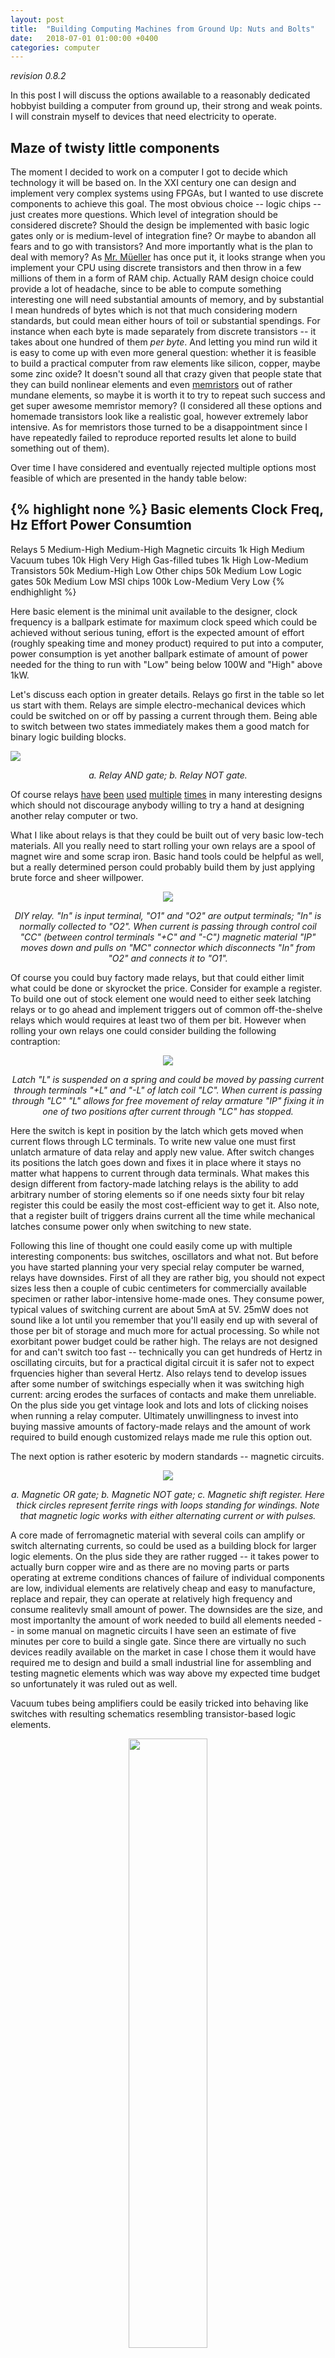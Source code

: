 ```yaml
---
layout: post
title:  "Building Computing Machines from Ground Up: Nuts and Bolts"
date:   2018-07-01 01:00:00 +0400
categories: computer
---
```

_revision 0.8.2_


In this post I will discuss the options awailable to a reasonably dedicated
hobbyist building a computer from ground up, their strong and weak points.
I will constrain myself to devices that need electricity to operate.

Maze of twisty little components
--------------------------------

The moment I decided to work on a computer I got to decide which technology it
will be based on. In the XXI century one can design and implement very complex
systems using FPGAs, but I wanted to use discrete components to achieve this
goal. The most obvious choice -- logic chips -- just creates more questions.
Which level of integration should be considered discrete? Should the design be
implemented with basic logic gates only or is medium-level of integration
fine? Or maybe to abandon all fears and to go with transistors? And more
importantly what is the plan to deal with memory? As [Mr.
Müeller](http://www.6502.org/users/dieter/) has once put it, it looks strange when
you implement your CPU using discrete transistors and then throw in a few
millions of them in a form of RAM chip. Actually RAM design choice could
provide a lot of headache, since to be able to compute something interesting
one will need substantial amounts of memory, and by substantial I mean hundreds
of bytes which is not that much considering modern standards, but could mean
either hours of toil or substantial spendings. For instance when each byte is
made separately from discrete transistors -- it takes about one hundred of them
_per byte_. And letting you mind run wild it is easy to come up with even more
general question: whether it is feasible to build a practical computer
from raw elements like silicon, copper, maybe some zinc oxide? It doesn't sound
all that crazy given that people state that they can build nonlinear elements and
even [memristors](http://sparkbangbuzz.com/memristor/memristor.htm) out of
rather mundane elements, so maybe it is worth it to try to repeat such success
and get super awesome memristor memory? (I considered all these options
and homemade transistors look like a realistic goal, however extremely 
labor intensive.  As for memristors those turned to be a disappointment since I
have repeatedly failed to reproduce reported results let alone to build
something out of them). 

Over time I have considered and eventually rejected multiple options most
feasible of which are presented in the handy table below:

{% highlight none %}
Basic elements          Clock Freq, Hz        Effort       Power Consumtion
---------------------------------------------------------------------------- 
Relays                         5            Medium-High     Medium-High 
Magnetic circuits             1k            High            Medium
Vacuum tubes                 10k            High            Very High
Gas-filled tubes              1k            High            Low-Medium
Transistors                  50k            Medium-High     Low
Other chips                  50k            Medium          Low
Logic gates                  50k            Medium          Low
MSI chips                   100k            Low-Medium      Very Low
{% endhighlight %}

Here basic element is the minimal unit available to the designer, clock
frequency is a ballpark estimate for maximum clock speed which could be
achieved without serious tuning, effort is the expected amount of effort
(roughly speaking time and money product) required to put into a computer,
power consumption is yet another ballpark estimate of amount of power needed
for the thing to run with "Low" being below 100W and "High" above 1kW.

Let's discuss each option in greater details. Relays go first in the table so
let us start with them.  Relays are simple electro-mechanical devices which
could be switched on or off by passing a current through them. Being able to
switch between two states immediately makes them a good match for binary logic
building blocks.

![](/assets/comp_intro/realy_logic.svg)
<p align="center">
<i> a. Relay AND gate; b. Relay NOT gate.</i>
</p>

Of course relays [have](http://web.cecs.pdx.edu/~harry/Relay/)
[been](http://www.nablaman.com/relay/)
[used](http://www.electronixandmore.com/projects/relaycomputertwo/index.html)
[multiple](http://www.northdownfarm.co.uk/rory/tim/tim-8.htm)
[times](http://www.computerculture.org/projects/rc3/) in many interesting
designs which should not discourage anybody willing to try a hand at designing
another relay computer or two.

What I like about relays is that they could be built out of very basic low-tech
materials.  All you really need to start rolling your own relays are a spool of
magnet wire and some scrap iron. Basic hand tools could be helpful as well, but
a really determined person could probably build them by just applying brute
force and sheer willpower.

<p align="center"> <img src="/assets/comp_intro/diy_relay.svg"> </p>
<p align="center"> <i> DIY relay. "In" is input terminal, "O1" and "O2" are
output terminals; "In" is normally collected to "O2". When current is passing
through control coil "CC" (between control terminals "+C" and "-C") magnetic
material "IP" moves down and pulls on "MC" connector which disconnects "In"
from "O2" and connects it to "O1".</i></p>

Of course you could buy factory made relays, but that could either limit
what could be done or skyrocket the price. Consider for example a register.
To build one out of stock element one would need to either seek latching relays
or to go ahead and implement triggers out of common off-the-shelve relays which
would requires at least two of them per bit.  However when rolling your own
relays one could consider building the following contraption:

<p align="center"> <img src="/assets/comp_intro/diy_relay_latch.svg"> </p>
<p align="center"> <i> Latch "L" is suspended on a spring and could be moved by
passing current through terminals "+L" and "-L" of latch coil "LC". When
current is passing through "LC" "L" allows for free movement of relay armature
"IP" fixing it in one of two positions after current through "LC" has stopped.
</i></p>

Here the switch is kept in position by the latch which gets moved when current
flows through LC terminals. To write new value one must first unlatch armature
of data relay and apply new value. After switch changes its positions the
latch goes down and fixes it in place where it stays no matter what happens to
current through data terminals. What makes this design different from
factory-made latching relays is the ability to add arbitrary number of storing
elements so if one needs sixty four bit relay register this could be easily the
most cost-efficient way to get it. Also note, that a register built of triggers
drains current all the time while mechanical latches consume power only when
switching to new state.

Following this line of thought one could easily come up with multiple
interesting components: bus switches, oscillators and what not. But before you
have started planning your very special relay computer be warned, relays have
downsides. First of all they are rather big, you should not expect sizes less
then a couple of cubic centimeters for commercially available specimen or
rather labor-intensive home-made ones. They consume power, typical values of
switching current are about 5mA at 5V. 25mW does not sound like a lot until
you remember that you'll easily end up with several of those per bit of storage
and much more for actual processing. So while not exorbitant power budget could
be rather high. The relays are not designed for and can't switch too fast --
technically you can get hundreds of Hertz in oscillating circuits, but for a
practical digital circuit it is safer not to expect frquencies higher than
several Hertz. Also relays tend to develop issues after some number of
switchings especially when it was switching high current: arcing erodes
the surfaces of contacts and make them unreliable. On the plus side you get
vintage look and lots and lots of clicking noises when running a relay computer.
Ultimately unwillingness to invest into buying massive amounts of factory-made
relays and the amount of work required to build enough customized relays made
me rule this option out.

The next option is rather esoteric by modern standards -- magnetic circuits.

<p align="center"> <img src="/assets/comp_intro/maglogic.svg"> </p>
<p align="center"> <i> a. Magnetic OR gate; b. Magnetic NOT gate; c. Magnetic
shift register. Here thick circles represent ferrite rings with loops standing
for windings. Note that magnetic logic works with either alternating current or
with pulses.
</i></p>

A core made of ferromagnetic material with several coils can amplify or switch
alternating currents, so could be used as a building block for larger logic
elements.  On the plus side they are rather rugged -- it takes power to
actually burn copper wire and as there are no moving parts or parts operating
at extreme conditions chances of failure of individual components are low,
individual elements are relatively cheap and easy to manufacture, replace and
repair, they can operate at relatively high frequency and consume realitevly
small amount of power. The downsides are the size, and most importanlty the
amount of work needed to build all elements needed -- in some manual on magnetic
circuits I have seen an estimate of five minutes per core to build a single
gate. Since there are virtually no such devices readily available on the market
in case I chose them it would have required me to design and build a small
industrial line for assembling and testing magnetic elements which was way
above my expected time budget so unfortunately it was ruled out as well.

Vacuum tubes being amplifiers could be easily tricked into behaving like
switches with resulting schematics resembling transistor-based logic elements.

<p align="center">
   <img src="/assets/comp_intro/Dubulttriode_darbiibaa.jpg" style="width:50%">
</p>
<p align="center"> <i> Double triode in action.
<a href="https://commons.wikimedia.org/wiki/File:Dubulttriode_darbiibaa.jpg">Photo </a>
by <a href="https://commons.wikimedia.org/wiki/User:ScAvenger_lv">ScAvenger</a>
licensed under <a href="https://creativecommons.org/licenses/by-sa/2.0/deed.en">CC-BY-AL</a>
</i></p>

<p align="center">
   <img src="/assets/comp_intro/vacuum_nor.svg">
</p>
<p align="center"> <i> Triode based NOR gate.
</i></p>

Vacuum tubes are rather fast easily allowing for clock frequencies of hundreds
of kilohertz and could be either found in surplus stores or relatively easily
built [from scratch](https://simplifier.neocities.org/triode.html) (note,
however, that relatively easy in this case means a small workshop equipped with
a vacuum system and enough spare time). On the downside vacuum tubes have
relatively short lifespan (from thousands to tens of thousands hours), are
rather prone to failures (so operating an installation of hundreds to thousands
of vacuum tubes could easily be reduced to non-stop search for failed elements)
and consume lots and lots of power -- each tube requiring at least a full Watt
of power. So while exceptionally aesthetically pleasing vacuum tubes were 
ruled out almost immediately.

The next option is quite exotic as well -- gas-filled tubes which in the days
of yonder were an element of choice for building inexpensive counting devices.
It was so lucrative to use gas discharge for the purpose of counting that
special counting devices -- decatrons -- have been designed and successfully
used in early computers. While decatrons have become an obscure rarity in the
modern day used mostly for building decorative vintage-looking clocks, it is
worth remembering, that counting circuits have been built out of ordinary neon
lamps and three terminal thyratrons, sometimes called relay tubes, allow
for easier control over when a lamp starts conducting.

<p align="center">
   <img src="/assets/comp_intro/Zm_1070_vallo_x911t_r9a.jpg" style="width:60%">
</p>
<p align="center"> <i> Decatron, a counting tube.
<a href="https://commons.wikimedia.org/wiki/File:Zm_1070_vallo_x911t_r9a.jpg">Photo </a>
by <a href="https://commons.wikimedia.org/wiki/User:ScAvenger_lv">ScAvenger</a>
licensed under <a href="https://creativecommons.org/licenses/by-sa/2.0/deed.en">CC-BY-AL</a>
</i></p>

<p align="center">
   <img src="/assets/comp_intro/neon_lamp_counter.svg" style="width:80%">
</p>
<p align="center"> <i> Ring counter counts up to four pulses before rolling
over. Each new pulse lights up the next neon bulb in the queue simultaneously
extinguishing the previous one.
</i></p>

Being much smaller, much less power-hungry than hard-vacuum devices and
allowing for somewhat simpler technology stack for those willing to build them
from scratch gas-filled tubes come with significant downside -- it is easy to
make an element conduct, it is much harder to cut the current and requires
separate circuitry. In terms of logic gates it means that while AND and OR gates
are trivial, NOT can't be easily built which leaves us with incomplete set of
logic functions. This effectively negates all potential gain from their usage
in general purpose logic gates and reduces gas-filled devices to counters.
Unfortunately it does not seem to be feasible to build a computer purely from
gas-filled elements and even if it were possible it would have required
significant effort, not less than needed for building a computer from discrete
transistor. Thus I ruled out gas-filled devices.

The next three options -- transistors, other chips and small-scale integration
circuits all bear very similar traits. They all are very close to be
practically useful (in case of transistors especially if one buys them instead
of building them from scratch). Transistor based computers have been build
[multiple](http://www.megaprocessor.com/)
[times](http://www.6502.org/users/dieter/mt15/mt15.htm). Also transistor gates
are extremely well documented so I won't even include  picture of one -- they
are literally everywhere. No real challenges here once you figure out how to
build NAND gate except for the need to set up a process of circuit board
manufacturing -- that has actually made me abandon this route as well, or to at
least postpone it to some distant future. The same holds true for the remaining
options of the group -- other chips and discrete logic gates. While  discrete
logic gates are quite obvious elements and I won't spend much time discussing
them, I would like to pay some attention to other chips. 

When considering integrated options other than special purpose logic gates
first thing that comes to mind is operational amplifiers. While most useful for
analog computers they can easily be made to perform logic operations. Below is
an image of gates made out of operational amplifiers:

<p align="center">
   <img src="/assets/comp_intro/op_amp_logic.svg" style="width:80%">
</p>
<p align="center"> <i>  a. OR gate; b. NOT gate. OR gate could be made with
more inputs. If a need for big fanouts arises consider replacing input
resistors with diodes.
</i></p>

The design above could be used as is or, if you are worried about fanout then
replace input resistors with diodes and don't worry about it any more.
The other interesting option is the venerable 555 timer which could be
[shown](http://www.paleotechnologist.net/?p=530) to be a NotA-And-B element and
thus be used to synthesise arbitrary elements.

All the considerations described above left me with the only option for the
first device -- medium scale integrated circuits. While rather boring
they beat every other option with the effort needed and suit well the goal of
trying a hand at buiding computers. They are still manufactured and will remain
in production for some time, they are prototyping board friendly and consume
miniscule amount of space and power. Also there is plenty of CAD tools to help
in design debugging. In the end future design with any hope for being actually
finished and built turned to be rather mundane, but I thought that at least I
could try my hand on it, name it "model one" and then update or rebuild with
less trivial components.
